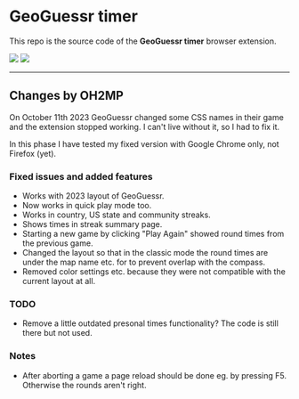 # GeoGuessr timer

This repo is the source code of the __GeoGuessr timer__ browser extension.

[![](https://developer.chrome.com/webstore/images/ChromeWebStore_BadgeWBorder_v2_206x58.png)](https://chrome.google.com/webstore/detail/geoguessr-timer/cpkgpifaafehooacgbigplegdgbnhcbi) [![](https://addons.cdn.mozilla.net/static/img/addons-buttons/AMO-button_1.png)](https://addons.mozilla.org/firefox/addon/geoguessr-timer/)


-------------

## Changes by OH2MP

On October 11th 2023 GeoGuessr changed some CSS names in their game and the extension stopped working. I can't live without it, so I had to fix it.

In this phase I have tested my fixed version with Google Chrome only, not Firefox (yet).

### Fixed issues and added features

  - Works with 2023 layout of GeoGuessr.
  - Now works in quick play mode too.
  - Works in country, US state and community streaks.
  - Shows times in streak summary page.
  - Starting a new game by clicking "Play Again" showed round times from the previous game.
  - Changed the layout so that in the classic mode the round times are under the map name etc. for to prevent overlap with the compass.
  - Removed color settings etc. because they were not compatible with the current layout at all.

### TODO

  - Remove a little outdated presonal times functionality? The code is still there but not used.

### Notes

  - After aborting a game a page reload should be done eg. by pressing F5. Otherwise the rounds aren't right.

